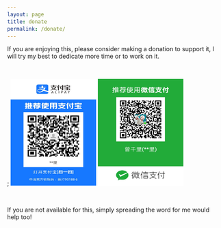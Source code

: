 ```yaml
---
layout: page
title: donate
permalink: /donate/
---
```


If you are enjoying this, please consider making a donation to support it, I will try my best to dedicate more time or to work on it.

<br/>

; <img src="https://raw.githubusercontent.com/FinalFantasy27/FinalFantasy27/main/images/1.jpg" height=250 width=200> <img src="https://raw.githubusercontent.com/FinalFantasy27/FinalFantasy27/main/images/2.jpg" height=250 width=200>

<br/>

If you are not available for this, simply spreading the word for me would help too!
